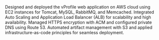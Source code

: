 Designed and deployed the vProfile web application on AWS cloud using EC2 instances for Tomcat, MySQL, RabbitMQ, and Memcached. Integrated Auto Scaling and Application Load Balancer (ALB) for scalability and high availability. Managed HTTPS encryption with ACM and configured private DNS using Route 53. Automated artifact management with S3 and applied infrastructure-as-code principles for seamless deployment.
